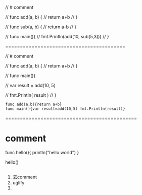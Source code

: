 
// # comment

// func add(a, b) {
// 	return a+b
// }

// func sub(a, b) {
// 	return a-b
// }

// func main(){
// 	fmt.Println(add(10, sub(5,3)))
// }

=========================================

// # comment

// func add(a, b) {
// 	return a+b
// }


// func main(){
	
// 	var result = add(10, 5)

// 	fmt.Println( result )
// }

```
func add(a,b){return a+b}
func main(){var result=add(10,5) fmt.Println(result)}
```

=============================================

# comment


func hello(){
	println("hello world")
}

hello()



```

```
1. 去comment
2. uglify
3. 



